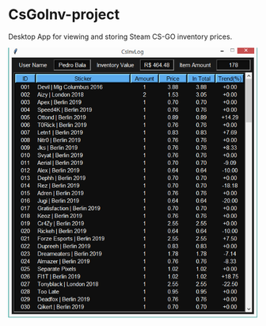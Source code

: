 # CsGoInv-project
  Desktop App for viewing and storing Steam CS-GO inventory prices.
  
![](img/csgoinv.png)
